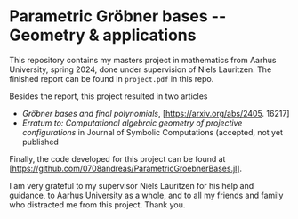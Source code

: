 # Parametric Gröbner bases -- Geometry & applications

This repository contains my masters project in mathematics from Aarhus University, spring 2024, done under supervision of Niels Lauritzen. The finished report can be found in `project.pdf` in this repo.

Besides the report, this project resulted in two articles
 - _Gröbner bases and final polynomials_, [https://arxiv.org/abs/2405.
16217]
 - _Erratum to: Computational algebraic geometry of projective
configurations_ in Journal of Symbolic Computations (accepted, not
yet published

Finally, the code developed for this project can be found at [https://github.com/0708andreas/ParametricGroebnerBases.jl].

I am very grateful to my supervisor Niels Lauritzen for his help and guidance, to Aarhus University as a whole, and to all my friends and family who distracted me from this project. Thank you.
